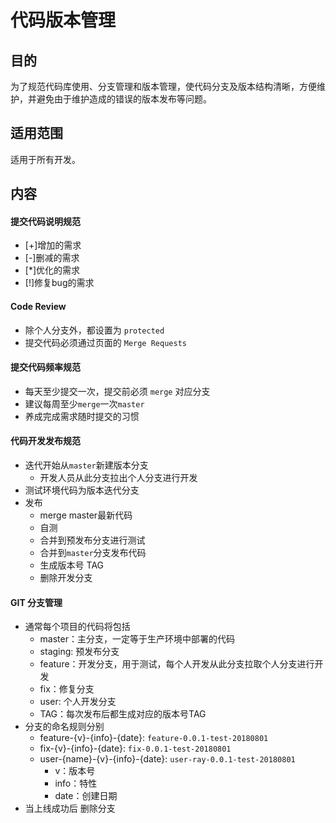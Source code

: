 # 代码版本管理

## 目的

为了规范代码库使用、分支管理和版本管理，使代码分支及版本结构清晰，方便维护，并避免由于维护造成的错误的版本发布等问题。

## 适用范围

适用于所有开发。

## 内容

#### 提交代码说明规范
- [+]增加的需求
- [-]删减的需求
- [*]优化的需求
- [!]修复bug的需求

#### Code Review
- 除个人分支外，都设置为 `protected`
- 提交代码必须通过页面的 `Merge Requests`

#### 提交代码频率规范
- 每天至少提交一次，提交前必须 `merge` 对应分支
- 建议每周至少`merge`一次`master`
- 养成完成需求随时提交的习惯

#### 代码开发发布规范
- 迭代开始从`master`新建版本分支
    - 开发人员从此分支拉出个人分支进行开发
- 测试环境代码为版本迭代分支
- 发布
    - merge master最新代码
    - 自测
    - 合并到预发布分支进行测试
    - 合并到`master`分支发布代码
    - 生成版本号 TAG
    - 删除开发分支

#### GIT 分支管理
- 通常每个项目的代码将包括
    - master：主分支，一定等于生产环境中部署的代码
    - staging: 预发布分支
    - feature：开发分支，用于测试，每个人开发从此分支拉取个人分支进行开发
    - fix：修复分支
    - user: 个人开发分支
    - TAG：每次发布后都生成对应的版本号TAG
- 分支的命名规则分别
    - feature-{v}-{info}-{date}: `feature-0.0.1-test-20180801`
    - fix-{v}-{info}-{date}: `fix-0.0.1-test-20180801`
    - user-{name}-{v}-{info}-{date}: `user-ray-0.0.1-test-20180801`
        - v：版本号
        - info：特性
        - date：创建日期
- 当上线成功后 删除分支
